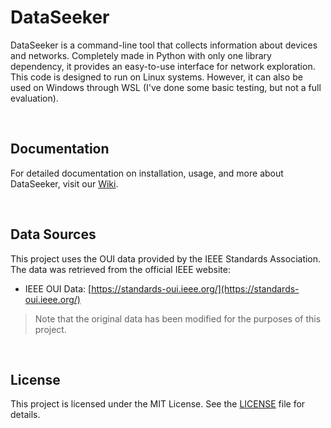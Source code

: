 # DataSeeker
DataSeeker is a command-line tool that collects information about devices and networks. Completely made in Python with only one library dependency, it provides an easy-to-use interface for network exploration. This code is designed to run on Linux systems. However, it can also be used on Windows through WSL (I've done some basic testing, but not a full evaluation).

<br>

## Documentation
For detailed documentation on installation, usage, and more about DataSeeker, visit our [Wiki](https://github.com/olivercalazans/DataSeeker/wiki).
  
<br>

## Data Sources
This project uses the OUI data provided by the IEEE Standards Association. The data was retrieved from the official IEEE website:
- IEEE OUI Data: [https://standards-oui.ieee.org/](https://standards-oui.ieee.org/)
> Note that the original data has been modified for the purposes of this project.

<br>

## License
This project is licensed under the MIT License. See the [LICENSE](LICENSE) file for details.


